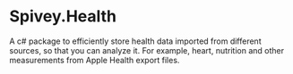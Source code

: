 # Spivey.Health
A c# package to efficiently store health data imported from different sources, so that you can analyze it. For example, heart, nutrition and other measurements from Apple Health export files.
